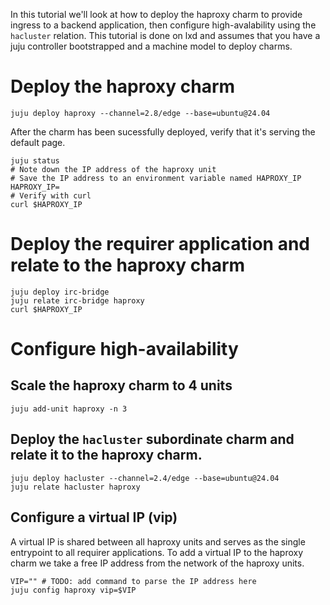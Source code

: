In this tutorial we'll look at how to deploy the haproxy charm to provide ingress to a backend application, then configure high-avalability using the `hacluster` relation. This tutorial is done on lxd and assumes that you have a juju controller bootstrapped and a machine model to deploy charms.
# Deploy the haproxy charm
```
juju deploy haproxy --channel=2.8/edge --base=ubuntu@24.04
```

After the charm has been sucessfully deployed, verify that it's serving the default page.
```
juju status
# Note down the IP address of the haproxy unit
# Save the IP address to an environment variable named HAPROXY_IP
HAPROXY_IP=
# Verify with curl
curl $HAPROXY_IP
```

# Deploy the requirer application and relate to the haproxy charm
```
juju deploy irc-bridge
juju relate irc-bridge haproxy
curl $HAPROXY_IP
```

# Configure high-availability
## Scale the haproxy charm to 4 units
```
juju add-unit haproxy -n 3
```

## Deploy the `hacluster` subordinate charm and relate it to the haproxy charm. 
```
juju deploy hacluster --channel=2.4/edge --base=ubuntu@24.04
juju relate hacluster haproxy
```

## Configure a virtual IP (vip)
A virtual IP is shared between all haproxy units and serves as the single entrypoint to all requirer applications. To add a virtual IP to the haproxy charm we take a free IP address from the network of the haproxy units.
```
VIP="" # TODO: add command to parse the IP address here
juju config haproxy vip=$VIP
```
